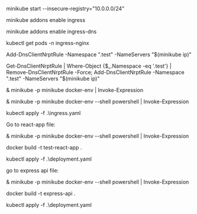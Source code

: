 minikube start --insecure-registry="10.0.0.0/24"

minikube addons enable ingress

minikube addons enable ingress-dns

kubectl get pods -n ingress-nginx

Add-DnsClientNrptRule -Namespace ".test" -NameServers "$(minikube ip)"

Get-DnsClientNrptRule | Where-Object {$_.Namespace -eq '.test'} | Remove-DnsClientNrptRule -Force; Add-DnsClientNrptRule -Namespace ".test" -NameServers "$(minikube ip)"

& minikube -p minikube docker-env | Invoke-Expression

& minikube -p minikube docker-env --shell powershell | Invoke-Expression

kubectl apply -f .\ingress.yaml

Go to react-app file: 

& minikube -p minikube docker-env --shell powershell | Invoke-Expression

docker build -t test-react-app .

kubectl apply -f .\deployment.yaml

go to express api file: 

& minikube -p minikube docker-env --shell powershell | Invoke-Expression

docker build -t express-api .

kubectl apply -f .\deployment.yaml
